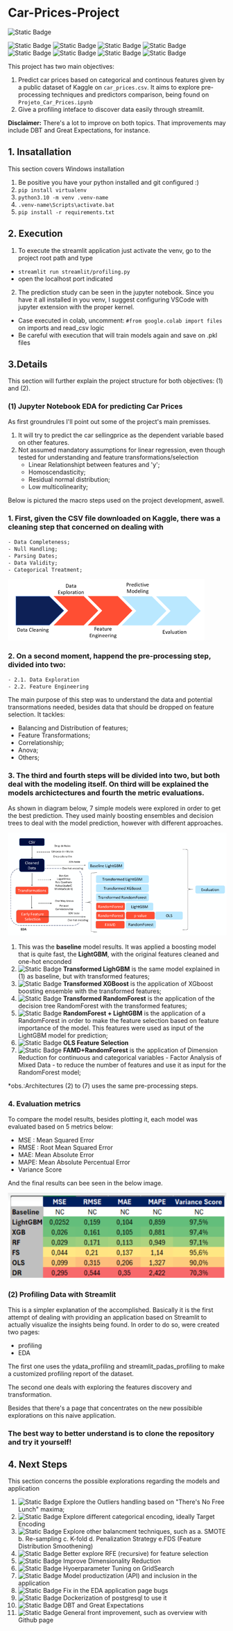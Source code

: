 # Car-Prices-Project
![Static Badge](https://img.shields.io/badge/python-3.10-green)

![Static Badge](https://img.shields.io/badge/lightgbm-4.3.0-blue)
![Static Badge](https://img.shields.io/badge/pandas-2.2.1-blue)
![Static Badge](https://img.shields.io/badge/prince-0.13.0-blue)
![Static Badge](https://img.shields.io/badge/rapidfuzz-3.8.0-blue)
![Static Badge](https://img.shields.io/badge/scikitlearn-1.4.1-blue)
![Static Badge](https://img.shields.io/badge/streamlit-1.33-blue)
![Static Badge](https://img.shields.io/badge/xgboost-2.0.3-blue)
![Static Badge](https://img.shields.io/badge/ydataprofiling-4.7.0-blue)



This project has two main objectives: 
  1. Predict car prices based on categorical and continous features given by a public dataset of Kaggle on `car_prices.csv`. It aims to explore pre-processing techniques and predictors comparison, being found on `Projeto_Car_Prices.ipynb`
  2. Give a profiling inteface to discover data easily through streamlit.

**Disclaimer:** There's a lot to improve on both topics. That improvements may include DBT and Great Expectations, for instance.


 ## 1. Insatallation
 This section covers Windows installation

1. Be positive you have your python installed and git configured :)
2. `pip install virtualenv`
3. `python3.10 -m venv .venv-name`
4. `.venv-name\Scripts\activate.bat`
5. `pip install -r requirements.txt`



## 2. Execution

1. To execute the streamlit application just activate the venv, go to the project root path and type
- `streamlit run streamlit/profiling.py`
- open the localhost port indicated

2. The prediction study can be seen in the jupyter notebook. Since you have it all installed in you venv, I suggest configuring VSCode with jupyter extension with the proper kernel.


* Case executed in colab, uncomment: `#from google.colab import files` on imports and read_csv logic
* Be careful with execution that will train models again and save on .pkl files


## 3.Details 
This section will further explain the project structure for both objectives: (1) and (2).

### (1) **Jupyter Notebook EDA for predicting Car Prices**

As first groundrules I'll point out some of the project's main premisses.
1. It will try to predict the car sellingprice as the dependent variable based on other features.
2. Not assumed mandatory assumptions for linear regression, even though tested for understanding and feature transformations/selection
    - Linear Relationshipt between features and 'y';
    - Homoscendasticity;
    - Residual normal distribution;
    - Low multicolinearity;


Below is pictured the macro steps used on the project development, aswell.
### 1. First, given the CSV file downloaded on Kaggle, there was a cleaning step that concerned on dealing with
    - Data Completeness;
    - Null Handling;
    - Parsing Dates;
    - Data Validity;
    - Categorical Treatment;

![Structure Diagram](./images/project_macro_structure_diagram.png)


### 2. On a second moment, happend the pre-processing step, divided into two:
    - 2.1. Data Exploration
    - 2.2. Feature Engineering

The main purpose of this step was to understand the data and potential transormations needed, besides data that should be dropped on feature selection. It tackles:
 - Balancing and Distribution of features;
 - Feature Transformations;
 - Correlationship;
 - Anova;
 - Others;

### 3. The third and fourth steps will be divided into two, but both deal with the modeling itself. On third will be explained the models archictectures and fourth the metric evaluations.

As shown in diagram below, 7 simple models were explored in order to get the best prediction. They used mainly boosting ensembles and decision trees to deal with the model prediction, however with different approaches.

![Architectures Diagram](./images/project_architectures.png)

1. This was the **baseline** model results. It was applied a boosting model that is quite fast, the **LightGBM**, with the original features cleaned and one-hot enconded 
2. ![Static Badge](https://img.shields.io/badge/status-ok-green) **Transformed LighGBM** is the same model explained in (1) as baseline, but with transformed features; 
3. ![Static Badge](https://img.shields.io/badge/status-ok-green) **Transformed XGBoost** is the application of XGboost boosting ensemble with the transformed features; 
4. ![Static Badge](https://img.shields.io/badge/status-ok-green) **Transformed RandomForest** is the application of the decision tree RandomForest with the transformed features; 
5. ![Static Badge](https://img.shields.io/badge/status-ok-green) **RandomForest + LightGBM** is the application of a RandomForest in order to make the feature selection based on feature importance of the model. This features were used as input of the LightGBM model for prediction; 
6. ![Static Badge](https://img.shields.io/badge/status-revision-purple) **OLS Feature Selection** 
7. ![Static Badge](https://img.shields.io/badge/status-ok-green) **FAMD+RandomForest** is the application of Dimension Reduction for continuous and categorical variables - Factor Analysis of Mixed Data - to reduce the number of features and use it as input for the RandomForest model;


*obs.:Architectures (2) to (7) uses the same pre-processing steps.

### 4. Evaluation metrics

To compare the model results, besides plotting it, each model was evaluated based on 5 metrics below:
- MSE : Mean Squared Error
- RMSE : Root Mean Squared Error
- MAE: Mean Absolute Error
- MAPE: Mean Absolute Percentual Error
- Variance Score

And the final results can bee seen in the below image. 

![Evaluation Metrics](./images/evaluation_metrics_comparison.png)


### (2) **Profiling Data with Streamlit**

This is a simpler explanation of the accomplished. Basically it is the first attempt of dealing with providing an application based on Streamlit to actually visualize the insights being found. 
In order to do so, were created two pages:
- profiling
- EDA

The first one uses the ydata_profiling and streamlit_padas_profiling to make a customized profiling report of the dataset. 

The second one deals with exploring the features discovery and transformation.

Besides that there's a page that concentrates on the new possibible explorations on this naive application.


### The best way to better understand is to clone the repository and try it yourself!



## 4. Next Steps
This section concerns the possible explorations regarding the models and application

1. ![Static Badge](https://img.shields.io/badge/status-TBD-lightgrey) Explore the Outliers handling based on "There's No Free Lunch" maxima;
2. ![Static Badge](https://img.shields.io/badge/status-TBD-lightgrey) Explore different categorical encoding, ideally Target Encoding
3. ![Static Badge](https://img.shields.io/badge/status-TBD-lightgrey) Explore other balancment techniques, such as 
    a. SMOTE
    b. Re-sampling
    c. K-fold
    d. Penalization Strategy
    e.FDS (Feature Distribution Smoothening)
4. ![Static Badge](https://img.shields.io/badge/status-TBD-lightgrey) Better explore RFE (recursive) for feature selection
5. ![Static Badge](https://img.shields.io/badge/status-TBD-lightgrey) Improve Dimensionality Reduction
6. ![Static Badge](https://img.shields.io/badge/status-TBD-lightgrey) Hyoerparameter Tuning on GridSearch
7. ![Static Badge](https://img.shields.io/badge/status-TBD-lightgrey) Model productization (API) and inclusion in the application
8. ![Static Badge](https://img.shields.io/badge/status-done-brightgreen) Fix in the EDA application page bugs
9. ![Static Badge](https://img.shields.io/badge/status-TBD-lightgrey) Dockerization of postgresql to use it
10. ![Static Badge](https://img.shields.io/badge/status-TBD-lightgrey) DBT and Great Expectations
11. ![Static Badge](https://img.shields.io/badge/status-TBD-lightgrey) General front improvement, such as overview with Github page

